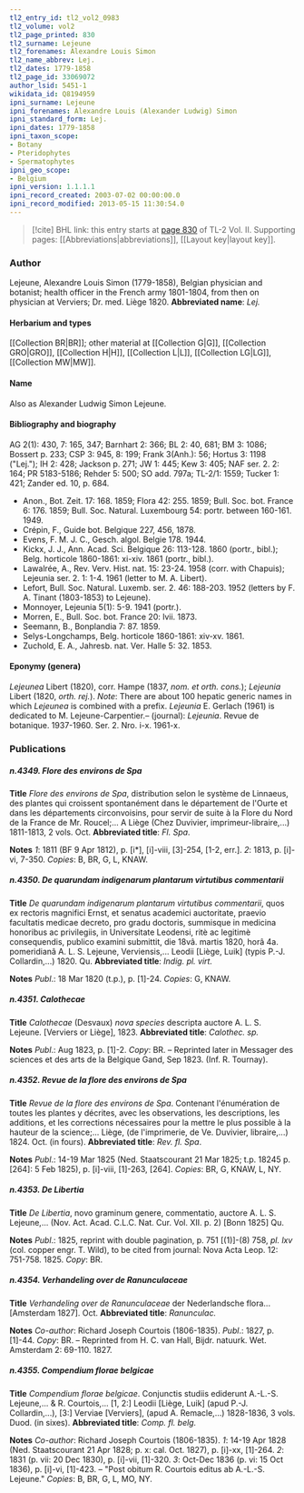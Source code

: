 ```yaml
---
tl2_entry_id: tl2_vol2_0983
tl2_volume: vol2
tl2_page_printed: 830
tl2_surname: Lejeune
tl2_forenames: Alexandre Louis Simon
tl2_name_abbrev: Lej.
tl2_dates: 1779-1858
tl2_page_id: 33069072
author_lsid: 5451-1
wikidata_id: Q8194959
ipni_surname: Lejeune
ipni_forenames: Alexandre Louis (Alexander Ludwig) Simon
ipni_standard_form: Lej.
ipni_dates: 1779-1858
ipni_taxon_scope: 
- Botany
- Pteridophytes
- Spermatophytes
ipni_geo_scope: 
- Belgium
ipni_version: 1.1.1.1
ipni_record_created: 2003-07-02 00:00:00.0
ipni_record_modified: 2013-05-15 11:30:54.0
---
```



> [!cite] BHL link: this entry starts at [page 830](https://www.biodiversitylibrary.org/page/33069072) of TL-2 Vol. II.
> Supporting pages: [[Abbreviations|abbreviations]], [[Layout key|layout key]].

### Author

Lejeune, Alexandre Louis Simon (1779-1858), Belgian physician and botanist; health officer in the French army 1801-1804, from then on physician at Verviers; Dr. med. Liège 1820. 
**Abbreviated name**: *Lej.*

#### Herbarium and types

[[Collection BR|BR]]; other material at [[Collection G|G]], [[Collection GRO|GRO]], [[Collection H|H]], [[Collection L|L]], [[Collection LG|LG]], [[Collection MW|MW]].

#### Name

Also as Alexander Ludwig Simon Lejeune.

#### Bibliography and biography

AG 2(1): 430, 7: 165, 347; Barnhart 2: 366; BL 2: 40, 681; BM 3: 1086; Bossert p. 233; CSP 3: 945, 8: 199; Frank 3(Anh.): 56; Hortus 3: 1198 ("Lej."); IH 2: 428; Jackson p. 271; JW 1: 445; Kew 3: 405; NAF ser. 2. 2: 164; PR 5183-5186; Rehder 5: 500; SO add. 797a; TL-2/1: 1559; Tucker 1: 421; Zander ed. 10, p. 684.
- Anon., Bot. Zeit. 17: 168. 1859; Flora 42: 255. 1859; Bull. Soc. bot. France 6: 176. 1859; Bull. Soc. Natural. Luxembourg 54: portr. between 160-161. 1949.
- Crépin, F., Guide bot. Belgique 227, 456, 1878.
- Evens, F. M. J. C., Gesch. algol. Belgie 178. 1944.
- Kickx, J. J., Ann. Acad. Sci. Belgique 26: 113-128. 1860 (portr., bibl.); Belg. horticole 1860-1861: xi-xiv. 1861 (portr., bibl.).
- Lawalrée, A., Rev. Verv. Hist. nat. 15: 23-24. 1958 (corr. with Chapuis); Lejeunia ser. 2. 1: 1-4. 1961 (letter to M. A. Libert).
- Lefort, Bull. Soc. Natural. Luxemb. ser. 2. 46: 188-203. 1952 (letters by F. A. Tinant (1803-1853) to Lejeune).
- Monnoyer, Lejeunia 5(1): 5-9. 1941 (portr.).
- Morren, E., Bull. Soc. bot. France 20: lvii. 1873.
- Seemann, B., Bonplandia 7: 87. 1859.
- Selys-Longchamps, Belg. horticole 1860-1861: xiv-xv. 1861.
- Zuchold, E. A., Jahresb. nat. Ver. Halle 5: 32. 1853.

#### Eponymy (genera)

*Lejeunea* Libert (1820), corr. Hampe (1837, *nom. et orth. cons.*); *Lejeunia* Libert (1820, *orth. rej.*). *Note*: There are about 100 hepatic generic names in which *Lejeunea* is combined with a prefix. *Lejeunia* E. Gerlach (1961) is dedicated to M. Lejeune-Carpentier.– (journal): *Lejeunia*. Revue de botanique. 1937-1960. Ser. 2. Nro. i-x. 1961-x.

### Publications

##### n.4349. Flore des environs de Spa

**Title**
*Flore des environs de Spa*, distribution selon le système de Linnaeus, des plantes qui croissent spontanément dans le département de l'Ourte et dans les départements circonvoisins, pour servir de suite à la Flore du Nord de la France de Mr. Roucel;... A Liège (Chez Duvivier, imprimeur-libraire,...) 1811-1813, 2 vols. Oct.
**Abbreviated title**: *Fl. Spa*.

**Notes**
*1*: 1811 (BF 9 Apr 1812), p. \[i\*\], \[i\]-viii, \[3\]-254, \[1-2, err.\].
*2*: 1813, p. \[i\]-vi, 7-350.
*Copies*: B, BR, G, L, KNAW.

##### n.4350. De quarundam indigenarum plantarum virtutibus commentarii

**Title**
*De quarundam indigenarum plantarum virtutibus commentarii*, quos ex rectoris magnifici Ernst, et senatus academici auctoritate, praevio facultatis medicae decreto, pro gradu doctoris, summisque in medicina honoribus ac privilegiis, in Universitate Leodensi, ritè ac legitimè consequendis, publico examini submittit, die 18vâ. martis 1820, horâ 4a. pomeridianâ A. L. S. Lejeune, Verviensis,... Leodii \[Liège, Luik\] (typis P.-J. Collardin,...) 1820. Qu.
**Abbreviated title**: *Indig. pl. virt.*

**Notes**
*Publ*.: 18 Mar 1820 (t.p.), p. \[1\]-24. *Copies*: G, KNAW.

##### n.4351. Calothecae

**Title**
*Calothecae* (Desvaux) *nova species* descripta auctore A. L. S. Lejeune. \[Verviers or Liège\], 1823.
**Abbreviated title**: *Calothec. sp.*

**Notes**
*Publ*.: Aug 1823, p. \[1\]-2. *Copy*: BR. – Reprinted later in Messager des sciences et des arts de la Belgique Gand, Sep 1823. (Inf. R. Tournay).

##### n.4352. Revue de la flore des environs de Spa

**Title**
*Revue de la flore des environs de Spa*. Contenant l'énumération de toutes les plantes y décrites, avec les observations, les descriptions, les additions, et les corrections nécessaires pour la mettre le plus possible à la hauteur de la science;... Liège, (de l'imprimerie, de Ve. Duvivier, libraire,...) 1824. Oct. (in fours).
**Abbreviated title**: *Rev. fl. Spa*.

**Notes**
*Publ*.: 14-19 Mar 1825 (Ned. Staatscourant 21 Mar 1825; t.p. 18245 p. \[264\]: 5 Feb 1825), p. \[i\]-viii, \[1\]-263, \[264\]. *Copies*: BR, G, KNAW, L, NY.

##### n.4353. De Libertia

**Title**
*De Libertia*, novo graminum genere, commentatio, auctore A. L. S. Lejeune,... (Nov. Act. Acad. C.L.C. Nat. Cur. Vol. XII. p. 2) \[Bonn 1825\] Qu.

**Notes**
*Publ*.: 1825, reprint with double pagination, p. 751 \[(1)\]-(8) 758, *pl. lxv* (col. copper engr. T. Wild), to be cited from journal: Nova Acta Leop. 12: 751-758. 1825. *Copy*: BR.

##### n.4354. Verhandeling over de Ranunculaceae

**Title**
*Verhandeling over de Ranunculaceae* der Nederlandsche flora... \[Amsterdam 1827\]. Oct.
**Abbreviated title**: *Ranunculac.*

**Notes**
*Co-author*: Richard Joseph Courtois (1806-1835).
*Publ*.: 1827, p. \[1\]-44. *Copy*: BR. – Reprinted from H. C. van Hall, Bijdr. natuurk. Wet. Amsterdam 2: 69-110. 1827.

##### n.4355. Compendium florae belgicae

**Title**
*Compendium florae belgicae*. Conjunctis studiis ediderunt A.-L.-S. Lejeune,... & R. Courtois,... \[1, 2:\] Leodii \[Liège, Luik\] (apud P.-J. Collardin,...), \[3:\] Verviae \[Verviers\], (apud A. Remacle,...) 1828-1836, 3 vols. Duod. (in sixes).
**Abbreviated title**: *Comp. fl. belg.*

**Notes**
*Co-author*: Richard Joseph Courtois (1806-1835).
*1*: 14-19 Apr 1828 (Ned. Staatscourant 21 Apr 1828; p. x: cal. Oct. 1827), p. \[i\]-xx, \[1\]-264.
*2*: 1831 (p. vii: 20 Dec 1830), p. \[i\]-vii, \[1\]-320.
*3*: Oct-Dec 1836 (p. vi: 15 Oct 1836), p. \[i\]-vi, \[1\]-423. – "Post obitum R. Courtois editus ab A.-L.-S. Lejeune."
*Copies*: B, BR, G, L, MO, NY.

